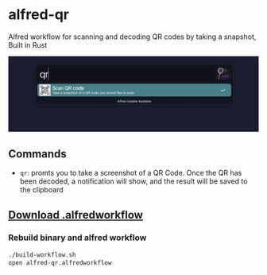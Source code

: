 # alfred-qr
Alfred workflow for scanning and decoding QR codes by taking a snapshot, Built in Rust

<p align="center"><a href="https://github.com/omerdn1/alfred-qr/releases/"><img src="screenshot.png"/></a></p>

## Commands

* `qr`: promts you to take a screenshot of a QR Code. Once the QR has been decoded, a notification will show, and the result will be saved to the clipboard

## [Download .alfredworkflow](https://github.com/omerdn1/alfred-qr/releases/) 

### Rebuild binary and alfred workflow

```
./build-workflow.sh
open alfred-qr.alfredworkflow
```

